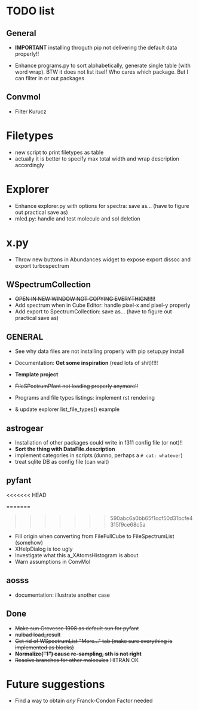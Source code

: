# TODO list


## General

- **IMPORTANT** installing throguth pip not delivering the default data properly!!

- Enhance programs.py to sort alphabetically, generate single table (with word wrap). BTW it does not list itself
  Who cares which package. But I can filter in or out packages


## Convmol

  - Filter Kurucz

# Filetypes

- new script to print filetypes as table
- actually it is better to specify max total width and wrap description accordingly

# Explorer

- Enhance explorer.py with options for spectra: save as... (have to figure out practical save as)
- mled.py: handle and test molecule and sol deletion

# x.py

- Throw new buttons in Abundances widget to expose export dissoc and export turbospectrum

## WSpectrumCollection

- ~~OPEN IN NEW WINDOW NOT COPYING EVERYTHIGN!!!!!~~
- Add spectrum when in Cube Editor: handle pixel-x and pixel-y properly
- Add export to SpectrumCollection: save as... (have to figure out practical save as)


## GENERAL

  
  - See why data files are not installing properly with pip setup.py install
  
- Documentation: **Get some inspiration** (read lots of shit)!!!!
- **Template project**
- ~~FileSPectrumPfant not loading properly anymore!!~~
- Programs and file types listings: implement rst rendering
- & update explorer list_file_types() example


## astrogear

  - Installation of other packages could write in f311 config file (or not)!!
  - **Sort the thing with DataFile.description**
  - implement categories in scripts (dunno, perhaps a `# cat: whatever`)
  - treat sqlite DB as config file (can wait)

## pyfant
<<<<<<< HEAD

=======
  
>>>>>>> 590abc6a0bb65f1ccf50d31bcfe4315f9ce68c5a
  - Fill origin when converting from FileFullCube to FileSpectrumList (somehow)
  - XHelpDialog is too ugly
  - Investigate what this a_XAtomsHistogram is about
  - Warn assumptions in ConvMol

  
## aosss

  - documentation: illustrate another case

  

## Done
  - ~~Make sun Grevesse 1998 as default sun for pyfant~~
  - ~~nulbad load_result~~
  - ~~Get rid of WSpectrumList "More..." tab (make sure everything is implemented as blocks)~~
  - ~~**Normalize("1") cause re-sampling, sth is not right**~~
  - ~~Resolve branches for other molecules~~ HITRAN OK





# Future suggestions

  - Find a way to obtain *any* Franck-Condon Factor needed
  
